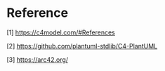 # Reference

[1] https://c4model.com/#References

[2] https://github.com/plantuml-stdlib/C4-PlantUML

[3] https://arc42.org/
